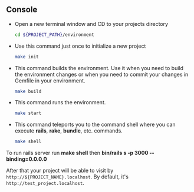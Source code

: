 ## Console

* Open a new terminal window and CD to your projects directory
  ```bash
  cd ${PROJECT_PATH}/environment
  ```

* Use this command just once to initialize a new project
  ```bash
  make init
  ```

* This command builds the environment. Use it when you need to build the environment changes or when you need to commit your changes in Gemfile in your environment.
  ```bash
  make build
  ```

* This command runs the environment. 
  ```bash
  make start
  ```

* This command teleports you to the command shell where you can execute **rails**, **rake**, **bundle**, etc. commands.
  ```bash
  make shell
  ```

To run rails server run **make shell** then **bin/rails s -p 3000 --binding=0.0.0.0**

After that your project will be able to visit by `http://${PROJECT_NAME}.localhost`. By default, it's `http://test_project.localhost`.
